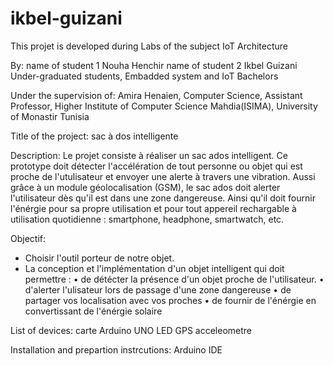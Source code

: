 # ikbel-guizani
This projet is developed during Labs of the subject IoT Architecture

By:
name of student 1 Nouha Henchir
name of student 2 Ikbel Guizani
Under-graduated students, 
Embadded system and IoT Bachelors 



Under the supervision of:
Amira Henaien, 
Computer Science, Assistant Professor,
Higher Institute of Computer Science Mahdia(ISIMA),
University of Monastir Tunisia


Title of the project:
sac à dos intelligente

Description:
Le projet consiste à réaliser un sac ados intelligent. Ce prototype doit détecter l'accélération de tout personne ou objet qui est proche de l'utulisateur et envoyer une alerte à travers une vibration. Aussi grâce à un module géolocalisation (GSM), le sac ados doit alerter l'utilisateur dès qu'il est dans une zone dangereuse. Ainsi qu'il doit fournir l'énérgie pour sa propre utilisation et pour tout appereil rechargable à utilisation quotidienne : smartphone, headphone, smartwatch, etc. 

Objectif:
- Choisir l'outil porteur de notre objet. 
- La conception et l'implémentation d'un objet intelligent qui doit permettre : 
•	de détécter la présence d'un objet  proche de l'utilisateur.
•	d'alerter l'ulisateur lors de passage d'une zone dangereuse 
•	de partager vos localisation avec vos proches
•	de fournir de l'énérgie en convertissant de l'énérgie solaire


List of devices:
carte Arduino UNO
LED
GPS
acceleometre 


Installation and prepartion instrcutions: 
Arduino IDE
